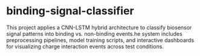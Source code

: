 # binding-signal-classifier
This project applies a CNN-LSTM hybrid architecture to classify biosensor signal patterns into binding vs. non-binding events.he system includes preprocessing pipelines, model training scripts, and interactive dashboards for visualizing charge interaction events across test conditions.
